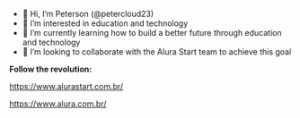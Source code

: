 - 👋 Hi, I’m Peterson (@petercloud23)
- 👀 I’m interested in education and technology
- 🌱 I’m currently learning how to build a better future through education and technology
- 💞️ I’m looking to collaborate with the Alura Start team to achieve this goal
  
**Follow the revolution:**

https://www.alurastart.com.br/

https://www.alura.com.br/


<!---
petercloud23/petercloud23 is a ✨ special ✨ repository because its `README.md` (this file) appears on your GitHub profile.
You can click the Preview link to take a look at your changes.
--->
